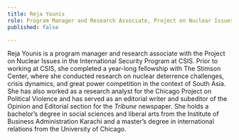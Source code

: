 ```yaml
---
title: Reja Younis
role: Program Manager and Research Associate, Project on Nuclear Issues
published: false

---
```

Reja Younis is a program manager and research associate with the Project on Nuclear Issues in the International Security Program at CSIS. Prior to working at CSIS, she completed a year-long fellowship with The Stimson Center, where she conducted research on nuclear deterrence challenges, crisis dynamics, and great power competition in the context of South Asia. She has also worked as a research analyst for the Chicago Project on Political Violence and has served as an editorial writer and subeditor of the Opinion and Editorial section for the _Tribune_ newspaper. She holds a bachelor’s degree in social sciences and liberal arts from the Institute of Business Administration Karachi and a master’s degree in international relations from the University of Chicago.